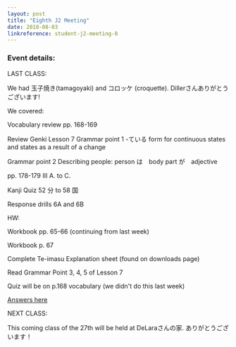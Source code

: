 ```yaml
---
layout: post
title: "Eighth J2 Meeting"
date: 2018-08-03
linkreference: student-j2-meeting-8
---
```


### Event details:

LAST CLASS:

We had 玉子焼き(tamagoyaki) and コロッケ (croquette).  Dillerさんありがとうございます!

We covered:

Vocabulary review pp. 168-169

Review Genki Lesson 7 Grammar point 1 -ている form for continuous states and states as a result of a change

Grammar point 2 Describing people: person は　body part が　adjective


pp. 178-179 III A. to C.

Kanji Quiz 52 分 to 58 国

Response drills 6A and 6B

HW:

Workbook pp. 65-66 (continuing from last week)

Workbook p. 67

Complete Te-imasu Explanation sheet (found on downloads page)

Read Grammar Point 3, 4, 5 of Lesson 7

Quiz will be on p.168 vocabulary (we didn't do this last week)

[Answers here](https://trantom.github.io/sawada-sensei-no-ato/downloads/)

NEXT CLASS:

This coming class of the 27th will be held at DeLaraさんの家. ありがとうございます！
